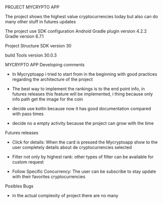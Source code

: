 

PROJECT MYCRYPTO APP

The project shows the highest value cryptocurrencies today but also can do many other stuff in futures updates

The project use SDK configuration
Android Gradle plugin version 4.2.2
Gradle version 6.7.1

Project Structure
SDK version 30

build Tools version
30.0.3


MYCRYPTO APP
Developing comments

- In Mycryptoapp i tried to start from in the beginning with good practices regarding the architecture of the project

- The best way to implement the rankings is to the end point info, in futures releases this feature will be implemented, i thing because only info path get the image for the coin

- decide use kotlin because now it has good documentation compared with pass times

- decide no a empty activity because the project can grow with the time


Futures releases

- Click for details: When the card is pressed the Mycryptoapp show to the user completely details about de cryptocurrencies selected

- Filter not only by highest rank:  other types of filter can be available for custom request

- Follow Specific Concurrency: The user can be subscribe to stay update with their favorites cryptocurrencies


Posibles Bugs
- in the actual complexity of project there are no many






